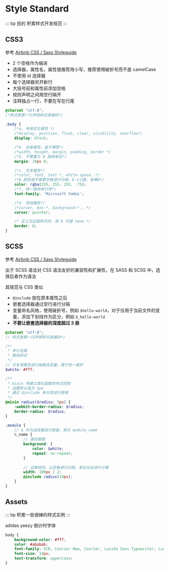 # Style Standard

::: tip 目的
积累样式开发规范
:::

## CSS3

参考 [Airbnb CSS / Sass Styleguide](https://github.com/airbnb/css)

- 2 个空格作为缩进
- 选择器，属性名，属性值推荐用小写，推荐使用破折号而不是 camelCase
- 不使用 id 选择器
- 每个选择器另开新行
- 大括号前和属性前添加空格
- 规则声明之间用空行隔开
- 注释独占一行，不要在写在行尾

```css
@charset "utf-8";
/*样式表第一行声明样式表编码*/

.body {
    /*a. 布局定位属性 */
    /*display, position, float, clear, visibility, overflow*/
    display: block;

    /*b. 自身属性，盒子模型*/
    /*width, height, margin, padding, border */
    /*5. 不需要为 0 指明单位*/
    margin: 10px 0;

    /*c. 文本属性*/
    /*color, font, text-*, white-space..*/
    /*6.颜色值不需要空格进行分隔，0-1小数，省略0*/
    color: rgba(255, 255, 255, .75);
    /*7. 统一使用单引号*/
    font-family: 'Microsoft YaHei';

    /*d. 其他属性*/
    /*cursor, box-*, background-*...*/
    cursor: pointer;

    /* 定义无边框样式时，用 0 代替 none */
    border: 0;
}
```


## SCSS

参考 [Airbnb CSS / Sass Styleguide](https://github.com/airbnb/css)

出于 SCSS 语法对 CSS 语法友好的兼容性和扩展性，在 SASS 和 SCSS 中，选择后者作为语法

其规范与 CSS 类似

- `@include` 放在原本属性之后
- 嵌套选择器通过空行进行分隔
- 变量命名风格，使用破折号，例如 `$hello-world`，对于仅用于当前文件的变量，添加下划线作为区分，例如 `$_hello-world`
- **不要让嵌套选择器的深度超过 3 层**

```scss
@charset "utf-8";
// 样式表第一行声明样式表编码*/

/**
 * 多行注释
 * 模块样式
 */
// 可复用属性进行抽离成变量，便于统一维护
$white: #fff;

/**
 * mixin 来建立类似函数的样式控制
 * 设置默认值为 5px
 * 通过 @include 来对其进行使用
 */
@mixin radius($radisu: 5px) {
    -webkit-border-radius: $radius;
    border-radius: $radius;
}

.module {
    // & 作为选择器进行嵌套，表示 module_name
    &_name {
        // 属性嵌套
        background: {
            color: $white;
            repeat: no-repeat;
        }
        
        // 运算规则，以空格进行分隔，单位也会进行计算
        width: 100px / 2;
        @include radius(10px);
    }
}
```


## Assets

::: tip
积累一些很棒的样式实例
:::

adidas yeezy 倒计时字体

```css
body {
    background-color: #fff;
    color: #ababab;
    font-family: VCR, Courier New, Courier, Lucida Sans Typewriter, Lucida Typewriter, monospace;
    font-size: 14px;
    text-transform: uppercase;
}
```